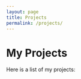 ```yaml
---
layout: page
title: Projects
permalink: /projects/
---
```

# My Projects

Here is a list of my projects:

